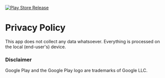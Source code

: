 [![Play Store Release](https://ucarecdn.com/33721984-62cf-4ebd-8015-00fd2aa31150/googleplaybadge.png)](https://play.google.com/store/apps/details?id=com.flutterDevAz21.dft)

# Privacy Policy
This app does not collect any data whatsoever. Everything is processed on the local (end-user's) device.

### Disclaimer
Google Play and the Google Play logo are trademarks of Google LLC.

